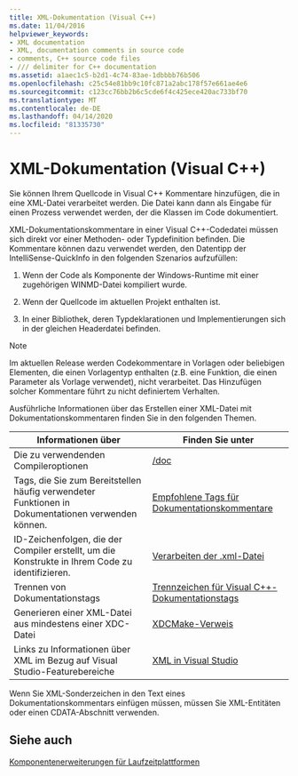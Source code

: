 ```yaml
---
title: XML-Dokumentation (Visual C++)
ms.date: 11/04/2016
helpviewer_keywords:
- XML documentation
- XML, documentation comments in source code
- comments, C++ source code files
- /// delimiter for C++ documentation
ms.assetid: a1aec1c5-b2d1-4c74-83ae-1dbbbb76b506
ms.openlocfilehash: c25c54e81bb9c10fc871a2abc178f57e661ae4e6
ms.sourcegitcommit: c123cc76bb2b6c5cde6f4c425ece420ac733bf70
ms.translationtype: MT
ms.contentlocale: de-DE
ms.lasthandoff: 04/14/2020
ms.locfileid: "81335730"
---
```

# <a name="xml-documentation-visual-c"></a>XML-Dokumentation (Visual C++)

Sie können Ihrem Quellcode in Visual C++ Kommentare hinzufügen, die in eine XML-Datei verarbeitet werden. Die Datei kann dann als Eingabe für einen Prozess verwendet werden, der die Klassen im Code dokumentiert.

XML-Dokumentationskommentare in einer Visual C++-Codedatei müssen sich direkt vor einer Methoden- oder Typdefinition befinden. Die Kommentare können dazu verwendet werden, den Datentipp der IntelliSense-QuickInfo in den folgenden Szenarios aufzufüllen:

1. Wenn der Code als Komponente der Windows-Runtime mit einer zugehörigen WINMD-Datei kompiliert wurde.

1. Wenn der Quellcode im aktuellen Projekt enthalten ist.

1. In einer Bibliothek, deren Typdeklarationen und Implementierungen sich in der gleichen Headerdatei befinden.

> [!NOTE]
> Im aktuellen Release werden Codekommentare in Vorlagen oder beliebigen Elementen, die einen Vorlagentyp enthalten (z.B. eine Funktion, die einen Parameter als Vorlage verwendet), nicht verarbeitet. Das Hinzufügen solcher Kommentare führt zu nicht definiertem Verhalten.

Ausführliche Informationen über das Erstellen einer XML-Datei mit Dokumentationskommentaren finden Sie in den folgenden Themen.

|Informationen über|Finden Sie unter|
|---------------------------|---------|
|Die zu verwendenden Compileroptionen|[/doc](doc-process-documentation-comments-c-cpp.md)|
|Tags, die Sie zum Bereitstellen häufig verwendeter Funktionen in Dokumentationen verwenden können.|[Empfohlene Tags für Dokumentationskommentare](recommended-tags-for-documentation-comments-visual-cpp.md)|
|ID-Zeichenfolgen, die der Compiler erstellt, um die Konstrukte in Ihrem Code zu identifizieren.|[Verarbeiten der .xml-Datei](dot-xml-file-processing.md)|
|Trennen von Dokumentationstags|[Trennzeichen für Visual C++-Dokumentationstags](delimiters-for-visual-cpp-documentation-tags.md)|
|Generieren einer XML-Datei aus mindestens einer XDC-Datei|[XDCMake-Verweis](xdcmake-reference.md)|
|Links zu Informationen über XML im Bezug auf Visual Studio-Featurebereiche|[XML in Visual Studio](/visualstudio/xml-tools/xml-tools-in-visual-studio)|

Wenn Sie XML-Sonderzeichen in den Text eines Dokumentationskommentars einfügen müssen, müssen Sie XML-Entitäten oder einen CDATA-Abschnitt verwenden.

## <a name="see-also"></a>Siehe auch

[Komponentenerweiterungen für Laufzeitplattformen](../../extensions/component-extensions-for-runtime-platforms.md)
